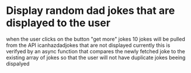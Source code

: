 # Display random dad jokes that are displayed to the user
when the user clicks on the button "get more" jokes 10 jokes will be pulled from the API icanhazdadjokes that are not displayed currently this is verifyed by an async function 
that compares the newly fetched joke to the existing array of jokes so that the user will not have duplicate jokes beeing dispalyed
